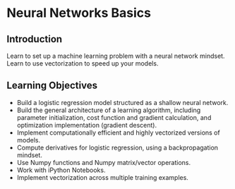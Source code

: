 # Neural Networks Basics
## Introduction
Learn to set up a machine learning problem with a neural network mindset. Learn to use vectorization to speed up your models.

## Learning Objectives
* Build a logistic regression model structured as a shallow neural network.
* Build the general architecture of a learning algorithm, including parameter initialization, cost function and gradient calculation, and optimization implementation (gradient descent).
* Implement computationally efficient and highly vectorized versions of models.
* Compute derivatives for logistic regression, using a backpropagation mindset.
* Use Numpy functions and Numpy matrix/vector operations.
* Work with iPython Notebooks.
* Implement vectorization across multiple training examples.
